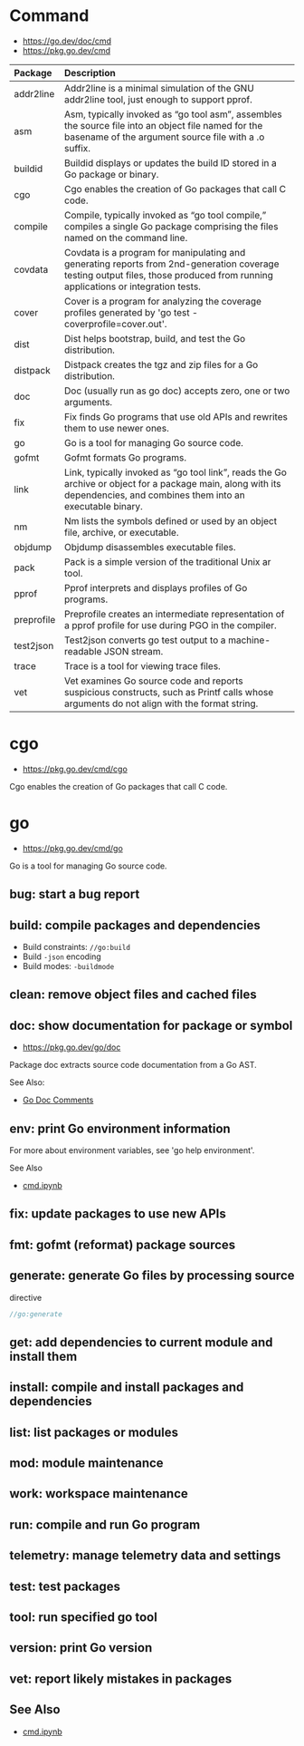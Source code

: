 # Command
* https://go.dev/doc/cmd
* https://pkg.go.dev/cmd

| Package    | Description                                                                                                                                                                    |
| :--------- | :----------------------------------------------------------------------------------------------------------------------------------------------------------------------------- |
| addr2line  | Addr2line is a minimal simulation of the GNU addr2line tool, just enough to support pprof.                                                                                     |
| asm        | Asm, typically invoked as “go tool asm”, assembles the source file into an object file named for the basename of the argument source file with a .o suffix.                    |
| buildid    | Buildid displays or updates the build ID stored in a Go package or binary.                                                                                                     |
| cgo        | Cgo enables the creation of Go packages that call C code.                                                                                                                      |
| compile    | Compile, typically invoked as “go tool compile,” compiles a single Go package comprising the files named on the command line.                                                  |
| covdata    | Covdata is a program for manipulating and generating reports from 2nd-generation coverage testing output files, those produced from running applications or integration tests. |
| cover      | Cover is a program for analyzing the coverage profiles generated by 'go test -coverprofile=cover.out'.                                                                         |
| dist       | Dist helps bootstrap, build, and test the Go distribution.                                                                                                                     |
| distpack   | Distpack creates the tgz and zip files for a Go distribution.                                                                                                                  |
| doc        | Doc (usually run as go doc) accepts zero, one or two arguments.                                                                                                                |
| fix        | Fix finds Go programs that use old APIs and rewrites them to use newer ones.                                                                                                   |
| go         | Go is a tool for managing Go source code.                                                                                                                                      |
| gofmt      | Gofmt formats Go programs.                                                                                                                                                     |
| link       | Link, typically invoked as “go tool link”, reads the Go archive or object for a package main, along with its dependencies, and combines them into an executable binary.        |
| nm         | Nm lists the symbols defined or used by an object file, archive, or executable.                                                                                                |
| objdump    | Objdump disassembles executable files.                                                                                                                                         |
| pack       | Pack is a simple version of the traditional Unix ar tool.                                                                                                                      |
| pprof      | Pprof interprets and displays profiles of Go programs.                                                                                                                         |
| preprofile | Preprofile creates an intermediate representation of a pprof profile for use during PGO in the compiler.                                                                       |
| test2json  | Test2json converts go test output to a machine-readable JSON stream.                                                                                                           |
| trace      | Trace is a tool for viewing trace files.                                                                                                                                       |
| vet        | Vet examines Go source code and reports suspicious constructs, such as Printf calls whose arguments do not align with the format string.                                       |

# cgo
* https://pkg.go.dev/cmd/cgo

Cgo enables the creation of Go packages that call C code.

# go
* https://pkg.go.dev/cmd/go

Go is a tool for managing Go source code.

## bug: start a bug report
## build: compile packages and dependencies

- Build constraints: `//go:build`
- Build `-json` encoding
- Build modes: `-buildmode`

## clean: remove object files and cached files
## doc: show documentation for package or symbol
* https://pkg.go.dev/go/doc

Package doc extracts source code documentation from a Go AST.

See Also:
* [Go Doc Comments](./codewalks.md#go-doc-comments)

## env: print Go environment information

For more about environment variables, see 'go help environment'.

See Also
* [cmd.ipynb](./cmd.ipynb)

## fix: update packages to use new APIs
## fmt: gofmt (reformat) package sources


## generate: generate Go files by processing source

directive
```go
//go:generate
```

## get: add dependencies to current module and install them

## install: compile and install packages and dependencies

## list: list packages or modules

## mod: module maintenance

## work: workspace maintenance

## run: compile and run Go program

## telemetry: manage telemetry data and settings
## test: test packages

## tool: run specified go tool
## version: print Go version

## vet: report likely mistakes in packages

## See Also
* [cmd.ipynb](./cmd.ipynb)